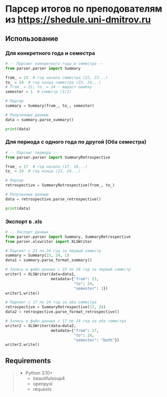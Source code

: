 # Парсер итогов по преподователям из https://shedule.uni-dmitrov.ru

## Использование

### Для конкретного года и семестра

```python
# -- Парсинг конкретного года и семестра --
from parser.parser import Summary

from_ = 23  # год начала семестра (22, 23...)
to_ = 24  # год конца семестра (23, 24...)
# from_ = 21; to_ = 24 - выдаст ошибку
semester = 1  # семестр (1/2)

# Парсер
summary = Summary(from_, to_, semester)

# Полученные данные
data = summary.parse_summary()

print(data)
```

### Для периода с одного года по другой (Оба семестра)

```python
# -- Парсинг периода --
from parser.parser import SummaryRetrospective

from_ = 17  # год начала (17, 18...)
to_ = 24  # год конца (23, 24...)

# Парсер
retrospective = SummaryRetrospective(from_, to_)

# Полученные данные
data = retrospective.parse_retrospective()

print(data)
```

### Экспорт в .xls

```python
# -- Экспорт данных --
from parser.parser import Summary, SummaryRetrospective
from parser.xlswriter import XLSWriter

# Парсинг с 23 по 24 год за первый семестр
summary = Summary(23, 24, 1)
data1 = summary.parse_format_summary()

# Запись в файл данных с 23 по 24 год за первый семестр
writer1 = XLSWriter(data=data1,
                    metadata={"from": 23,
                              "to": 24,
                              "semester": 1})
writer1.write()

# Парсинг с 17 по 24 год за оба семестра
retrospective = SummaryRetrospective(17, 24)
data2 = retrospective.parse_format_retrospective()

# Запись в файл данных с 17 по 24 год за оба семестра
writer2 = XLSWriter(data=data2,
                    metadata={"from": 17,
                              "to": 24,
                              "semester": "both"})
writer2.write()
```

## Requirements

> - Python 3.10+
>   - beautifulsoup4
>   - openpyxl
>   - requests
